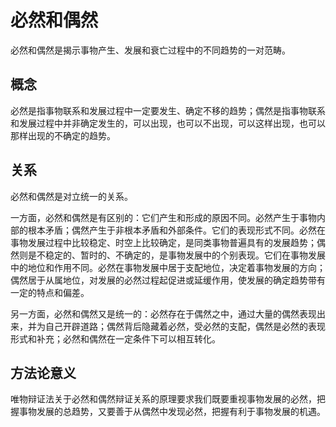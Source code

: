# 必然和偶然

必然和偶然是揭示事物产生、发展和衰亡过程中的不同趋势的一对范畴。

## 概念

必然是指事物联系和发展过程中一定要发生、确定不移的趋势；偶然是指事物联系和发展过程中并非确定发生的，可以出现，也可以不出现，可以这样出现，也可以那样出现的不确定的趋势。

## 关系

必然和偶然是对立统一的关系。

一方面，必然和偶然是有区别的：它们产生和形成的原因不同。必然产生于事物内部的根本矛盾；偶然产生于非根本矛盾和外部条件。它们的表现形式不同。必然在事物发展过程中比较稳定、时空上比较确定，是同类事物普遍具有的发展趋势；偶然则是不稳定的、暂时的、不确定的，是事物发展中的个别表现。它们在事物发展中的地位和作用不同。必然在事物发展中居于支配地位，决定着事物发展的方向；偶然居于从属地位，对发展的必然过程起促进或延缓作用，使发展的确定趋势带有一定的特点和偏差。

另一方面，必然和偶然又是统一的：必然存在于偶然之中，通过大量的偶然表现出来，并为自己开辟道路；偶然背后隐藏着必然，受必然的支配，偶然是必然的表现形式和补充；必然和偶然在一定条件下可以相互转化。

## 方法论意义

唯物辩证法关于必然和偶然辩证关系的原理要求我们既要重视事物发展的必然，把握事物发展的总趋势，又要善于从偶然中发现必然，把握有利于事物发展的机遇。